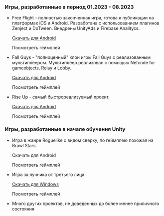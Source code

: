 ### Игры, разработанные в период 01.2023 - 08.2023

- Free Flight - полностью законченная игра, готова к публикации на платформах iOS и Android. Разработана с использованием плагинов Zenject и DoTween. Внедрены UnityAds и Firebase Analitycs.

  [Скачать для Android](https://github.com/mYNamEs7/CV/raw/main/Projects/Games/_SwingLoops.apk)
  
  Посмотреть геймплей

- Fall Guys - "полноценный" клон игры Fall Guys с реализованным мультиплеером. Мультиплеер реализован с помощью Netcode for gameobjects, Relay и Lobby.

  [Скачать для Android](https://github.com/mYNamEs7/CV/raw/main/Projects/Games/Fall%20Guys.apk)
  
  Посмотреть геймплей

- Rise Up - самый быстрореализуемый проект.

  [Скачать для Android](https://github.com/mYNamEs7/CV/raw/main/Projects/Games/Rise%20Up.apk)
  
  Посмотреть геймплей

### Игры, разработанные в начале обучения Unity

- Игра в жанре Roguelike с видом сверху, по геймплею похожая на Brawl Stars.

  Скачать для Android
  
  Посмотреть геймплей

- Игра за лучника от третьего лица

  [Скачать для Windows](Projects/Games/Build)

  Посмотреть геймплей

- Много других проектов, не доведенных до более менее приличного состояния
